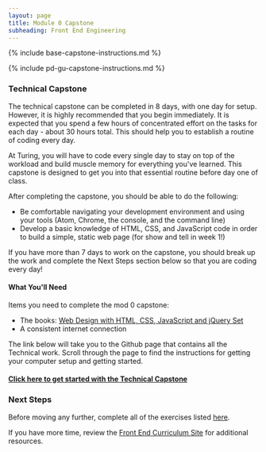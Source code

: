 ```yaml
---
layout: page
title: Module 0 Capstone
subheading: Front End Engineering
---
```


{% include base-capstone-instructions.md %}

{% include pd-gu-capstone-instructions.md %}

### Technical Capstone

The technical capstone can be completed in 8 days, with one day for setup. However, it is highly recommended that you begin  immediately. It is expected that you spend a few hours of concentrated effort on the tasks for each day - about 30 hours total. This should help you to establish a routine of coding every day.

At Turing, you will have to code every single day to stay on top of the workload and build muscle memory for everything you've learned. This capstone is designed to get you into that essential routine before day one of class.

After completing the capstone, you should be able to do the following:

*   Be comfortable navigating your development environment and using your tools (Atom, Chrome, the console, and the command line)
*   Develop a basic knowledge of HTML, CSS, and JavaScript code in order to build a simple, static web page (for show and tell in week 1!)

If you have more than 7 days to work on the capstone, you should break up the work and complete the Next Steps section below so that you are coding every day!

#### What You'll Need

Items you need to complete the mod 0 capstone:

*   The books: [Web Design with HTML, CSS, JavaScript and jQuery Set](https://www.amazon.com/Web-Design-HTML-JavaScript-jQuery/dp/1118907442/ref=sr_1_2?ie=UTF8&qid=1541193719&sr=8-2&keywords=duckett)
*   A consistent internet connection

The link below will take you to the Github page that contains all the Technical work. Scroll through the page to find the instructions for getting your computer setup and getting started.

#### [Click here to get started with the Technical Capstone](https://github.com/turingschool-examples/frontend-module-0-capstone)

### Next Steps

Before moving any further, complete all of the exercises listed [here](https://github.com/turingschool-examples/frontend-module-0-capstone#month-of-module-0-capstone-extended-resources).

If you have more time, review the [Front End Curriculum Site](http://frontend.turing.io/) for additional resources.

